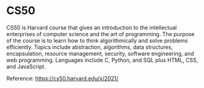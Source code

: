 # CS50
CS50 is Harvard course that gives an introduction to the intellectual enterprises of computer science and the art of programming. The purpose of the course is to learn how to think algorithmically and solve problems efficiently. Topics include abstraction, algorithms, data structures, encapsulation, resource management, security, software engineering, and web programming. Languages include C, Python, and SQL plus HTML, CSS, and JavaScript. 

Reference: https://cs50.harvard.edu/x/2021/
